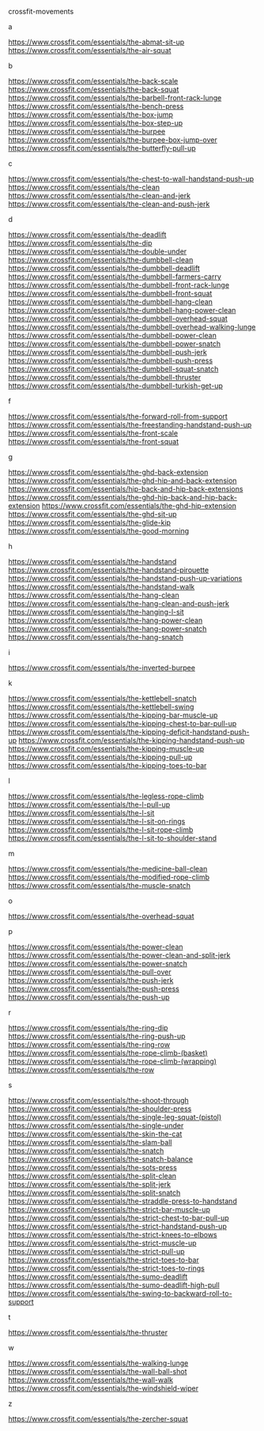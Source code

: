 crossfit-movements

a

https://www.crossfit.com/essentials/the-abmat-sit-up
https://www.crossfit.com/essentials/the-air-squat

b

https://www.crossfit.com/essentials/the-back-scale
https://www.crossfit.com/essentials/the-back-squat
https://www.crossfit.com/essentials/the-barbell-front-rack-lunge
https://www.crossfit.com/essentials/the-bench-press
https://www.crossfit.com/essentials/the-box-jump
https://www.crossfit.com/essentials/the-box-step-up
https://www.crossfit.com/essentials/the-burpee
https://www.crossfit.com/essentials/the-burpee-box-jump-over
https://www.crossfit.com/essentials/the-butterfly-pull-up

c

https://www.crossfit.com/essentials/the-chest-to-wall-handstand-push-up
https://www.crossfit.com/essentials/the-clean
https://www.crossfit.com/essentials/the-clean-and-jerk
https://www.crossfit.com/essentials/the-clean-and-push-jerk

d

https://www.crossfit.com/essentials/the-deadlift
https://www.crossfit.com/essentials/the-dip
https://www.crossfit.com/essentials/the-double-under
https://www.crossfit.com/essentials/the-dumbbell-clean
https://www.crossfit.com/essentials/the-dumbbell-deadlift
https://www.crossfit.com/essentials/the-dumbbell-farmers-carry
https://www.crossfit.com/essentials/the-dumbbell-front-rack-lunge
https://www.crossfit.com/essentials/the-dumbbell-front-squat
https://www.crossfit.com/essentials/the-dumbbell-hang-clean
https://www.crossfit.com/essentials/the-dumbbell-hang-power-clean
https://www.crossfit.com/essentials/the-dumbbell-overhead-squat
https://www.crossfit.com/essentials/the-dumbbell-overhead-walking-lunge
https://www.crossfit.com/essentials/the-dumbbell-power-clean
https://www.crossfit.com/essentials/the-dumbbell-power-snatch
https://www.crossfit.com/essentials/the-dumbbell-push-jerk
https://www.crossfit.com/essentials/the-dumbbell-push-press
https://www.crossfit.com/essentials/the-dumbbell-squat-snatch
https://www.crossfit.com/essentials/the-dumbbell-thruster
https://www.crossfit.com/essentials/the-dumbbell-turkish-get-up

f

https://www.crossfit.com/essentials/the-forward-roll-from-support
https://www.crossfit.com/essentials/the-freestanding-handstand-push-up
https://www.crossfit.com/essentials/the-front-scale
https://www.crossfit.com/essentials/the-front-squat

g

https://www.crossfit.com/essentials/the-ghd-back-extension
https://www.crossfit.com/essentials/the-ghd-hip-and-back-extension
https://www.crossfit.com/essentials/hip-back-and-hip-back-extensions
https://www.crossfit.com/essentials/the-ghd-hip-back-and-hip-back-extension
https://www.crossfit.com/essentials/the-ghd-hip-extension
https://www.crossfit.com/essentials/the-ghd-sit-up
https://www.crossfit.com/essentials/the-glide-kip
https://www.crossfit.com/essentials/the-good-morning

h

https://www.crossfit.com/essentials/the-handstand
https://www.crossfit.com/essentials/the-handstand-pirouette
https://www.crossfit.com/essentials/the-handstand-push-up-variations
https://www.crossfit.com/essentials/the-handstand-walk
https://www.crossfit.com/essentials/the-hang-clean
https://www.crossfit.com/essentials/the-hang-clean-and-push-jerk
https://www.crossfit.com/essentials/the-hanging-l-sit
https://www.crossfit.com/essentials/the-hang-power-clean
https://www.crossfit.com/essentials/the-hang-power-snatch
https://www.crossfit.com/essentials/the-hang-snatch

i

https://www.crossfit.com/essentials/the-inverted-burpee

k

https://www.crossfit.com/essentials/the-kettlebell-snatch
https://www.crossfit.com/essentials/the-kettlebell-swing
https://www.crossfit.com/essentials/the-kipping-bar-muscle-up
https://www.crossfit.com/essentials/the-kipping-chest-to-bar-pull-up
https://www.crossfit.com/essentials/the-kipping-deficit-handstand-push-up
https://www.crossfit.com/essentials/the-kipping-handstand-push-up
https://www.crossfit.com/essentials/the-kipping-muscle-up
https://www.crossfit.com/essentials/the-kipping-pull-up
https://www.crossfit.com/essentials/the-kipping-toes-to-bar

l

https://www.crossfit.com/essentials/the-legless-rope-climb
https://www.crossfit.com/essentials/the-l-pull-up
https://www.crossfit.com/essentials/the-l-sit
https://www.crossfit.com/essentials/the-l-sit-on-rings
https://www.crossfit.com/essentials/the-l-sit-rope-climb
https://www.crossfit.com/essentials/the-l-sit-to-shoulder-stand

m

https://www.crossfit.com/essentials/the-medicine-ball-clean
https://www.crossfit.com/essentials/the-modified-rope-climb
https://www.crossfit.com/essentials/the-muscle-snatch

o

https://www.crossfit.com/essentials/the-overhead-squat

p

https://www.crossfit.com/essentials/the-power-clean
https://www.crossfit.com/essentials/the-power-clean-and-split-jerk
https://www.crossfit.com/essentials/the-power-snatch
https://www.crossfit.com/essentials/the-pull-over
https://www.crossfit.com/essentials/the-push-jerk
https://www.crossfit.com/essentials/the-push-press
https://www.crossfit.com/essentials/the-push-up

r

https://www.crossfit.com/essentials/the-ring-dip
https://www.crossfit.com/essentials/the-ring-push-up
https://www.crossfit.com/essentials/the-ring-row
https://www.crossfit.com/essentials/the-rope-climb-(basket)
https://www.crossfit.com/essentials/the-rope-climb-(wrapping)
https://www.crossfit.com/essentials/the-row

s

https://www.crossfit.com/essentials/the-shoot-through
https://www.crossfit.com/essentials/the-shoulder-press
https://www.crossfit.com/essentials/the-single-leg-squat-(pistol)
https://www.crossfit.com/essentials/the-single-under
https://www.crossfit.com/essentials/the-skin-the-cat
https://www.crossfit.com/essentials/the-slam-ball
https://www.crossfit.com/essentials/the-snatch
https://www.crossfit.com/essentials/the-snatch-balance
https://www.crossfit.com/essentials/the-sots-press
https://www.crossfit.com/essentials/the-split-clean
https://www.crossfit.com/essentials/the-split-jerk
https://www.crossfit.com/essentials/the-split-snatch
https://www.crossfit.com/essentials/the-straddle-press-to-handstand
https://www.crossfit.com/essentials/the-strict-bar-muscle-up
https://www.crossfit.com/essentials/the-strict-chest-to-bar-pull-up
https://www.crossfit.com/essentials/the-strict-handstand-push-up
https://www.crossfit.com/essentials/the-strict-knees-to-elbows
https://www.crossfit.com/essentials/the-strict-muscle-up
https://www.crossfit.com/essentials/the-strict-pull-up
https://www.crossfit.com/essentials/the-strict-toes-to-bar
https://www.crossfit.com/essentials/the-strict-toes-to-rings
https://www.crossfit.com/essentials/the-sumo-deadlift
https://www.crossfit.com/essentials/the-sumo-deadlift-high-pull
https://www.crossfit.com/essentials/the-swing-to-backward-roll-to-support

t

https://www.crossfit.com/essentials/the-thruster

w

https://www.crossfit.com/essentials/the-walking-lunge
https://www.crossfit.com/essentials/the-wall-ball-shot
https://www.crossfit.com/essentials/the-wall-walk
https://www.crossfit.com/essentials/the-windshield-wiper

z

https://www.crossfit.com/essentials/the-zercher-squat
